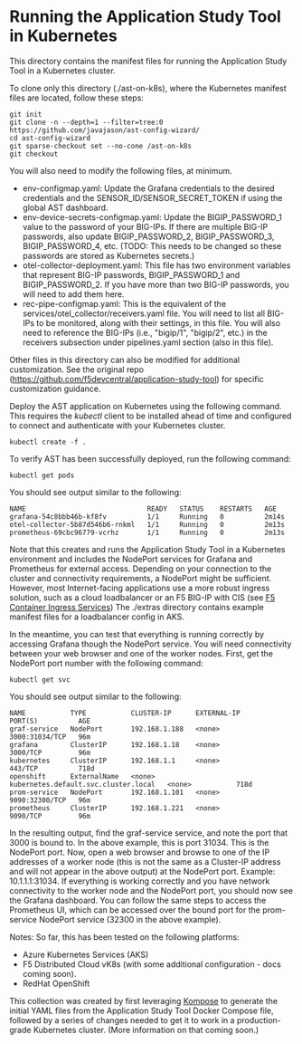 # Running the Application Study Tool in Kubernetes

This directory contains the manifest files for running the Application Study Tool in a Kubernetes cluster.

To clone only this directory (./ast-on-k8s), where the Kubernetes manifest files are located, follow these steps:
```
git init 
git clone -n --depth=1 --filter=tree:0 https://github.com/javajason/ast-config-wizard/
cd ast-config-wizard
git sparse-checkout set --no-cone /ast-on-k8s
git checkout
```

You will also need to modify the following files, at minimum.
- env-configmap.yaml:
  Update the Grafana credentials to the desired credentials and the SENSOR_ID/SENSOR_SECRET_TOKEN if using the global AST dashboard.
- env-device-secrets-configmap.yaml:
  Update the BIGIP_PASSWORD_1 value to the password of your BIG-IPs. If there are multiple BIG-IP passwords, also update BIGIP_PASSWORD_2, BIGIP_PASSWORD_3, BIGIP_PASSWORD_4, etc. (TODO: This needs to be changed so these passwords are stored as Kubernetes secrets.)
- otel-collector-deployment.yaml:
  This file has two environment variables that represent BIG-IP passwords, BIGIP_PASSWORD_1 and BIGIP_PASSWORD_2. If you have more than two BIG-IP passwords, you will need to add them here.
- rec-pipe-configmap.yaml:
  This is the equivalent of the services/otel_collector/receivers.yaml file. You will need to list all BIG-IPs to be monitored, along with their settings, in this file. You will also need to reference the BIG-IPs (i.e., "bigip/1", "bigip/2", etc.) in the receivers subsection under pipelines.yaml section (also in this file).

Other files in this directory can also be modified for additional customization. See the original repo (https://github.com/f5devcentral/application-study-tool) for specific customization guidance.

Deploy the AST application on Kubernetes using the following command. This requires the _kubectl_ client to be installed ahead of time and configured to connect and authenticate with your Kubernetes cluster.
```
kubectl create -f .
```

To verify AST has been successfully deployed, run the following command:
```
kubectl get pods
```
You should see output similar to the following:
```
NAME                              READY   STATUS    RESTARTS   AGE
grafana-54c8bbb46b-kf8fv          1/1     Running   0          2m14s
otel-collector-5b87d546b6-rnkml   1/1     Running   0          2m13s
prometheus-69cbc96779-vcrhz       1/1     Running   0          2m13s
```

Note that this creates and runs the Application Study Tool in a Kubernetes environment and includes the NodePort services for Grafana and Prometheus for external access.
Depending on your connection to the cluster and connectivity requirements, a NodePort might be sufficient. However, most Internet-facing applications use a more robust ingress solution, such as a cloud loadbalancer or an F5 BIG-IP with CIS (see [F5 Container Ingress Services](https://clouddocs.f5.com/containers/latest/))
The ./extras directory contains example manifest files for a loadbalancer config in AKS.

In the meantime, you can test that everything is running correctly by accessing Grafana though the NodePort service. You will need connectivity between your web browser and one of the worker nodes.
First, get the NodePort port number with the following command:
```
kubectl get svc
```
You should see output similar to the following:
```
NAME           TYPE           CLUSTER-IP      EXTERNAL-IP                            PORT(S)          AGE
graf-service   NodePort       192.168.1.188   <none>                                 3000:31034/TCP   96m
grafana        ClusterIP      192.168.1.18    <none>                                 3000/TCP         96m
kubernetes     ClusterIP      192.168.1.1     <none>                                 443/TCP          718d
openshift      ExternalName   <none>          kubernetes.default.svc.cluster.local   <none>           718d
prom-service   NodePort       192.168.1.101   <none>                                 9090:32300/TCP   96m
prometheus     ClusterIP      192.168.1.221   <none>                                 9090/TCP         96m
```
In the resulting output, find the graf-service service, and note the port that 3000 is bound to. In the above example, this is port 31034. This is the NodePort port. Now, open a web browser and browse to one of the IP addresses of a worker node (this is not the same as a Cluster-IP address and will not appear in the above output) at the NodePort port. Example: 10.1.1.1:31034.
If everything is working correctly and you have network connectivity to the worker node and the NodePort port, you should now see the Grafana dashboard.
You can follow the same steps to access the Prometheus UI, which can be accessed over the bound port for the prom-service NodePort service (32300 in the above example).

Notes:
So far, this has been tested on the following platforms:
- Azure Kubernetes Services (AKS)
- F5 Distributed Cloud vK8s (with some additional configuration - docs coming soon).
- RedHat OpenShift

This collection was created by first leveraging [Kompose](https://kompose.io/) to generate the initial YAML files from the Application Study Tool Docker Compose file, followed by a series of changes needed to get it to work in a production-grade Kubernetes cluster. (More information on that coming soon.)
